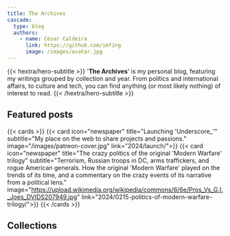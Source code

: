 ```yaml
---
title: The Archives
cascade:
  type: blog
  authors:
    - name: César Caldeira
      link: https://github.com/imfing
      image: /images/avatar.jpg
---
```


{{< hextra/hero-subtitle >}}
  '**The Archives**' is my personal blog, featuring my writings grouped by collection and year. From politics and international affairs, to culture and tech, you can find anything (or most likely nothing) of interest to read.
{{< /hextra/hero-subtitle >}}

## Featured posts

{{< cards >}}
  {{< card icon="newspaper" title="Launching 'Underscore_'" subtitle="My place on the web to share projects and passions." image="/images/patreon-cover.jpg" link="2024/launch/">}}
  {{< card icon="newspaper" title="The crazy politics of the original 'Modern Warfare' trilogy" subtitle="Terrorism, Russian troops in DC, arms traffickers, and rogue American generals. How the original 'Modern Warfare' played on the trends of its time, and a commentary on the crazy events of its narrative from a political lens." image="https://upload.wikimedia.org/wikipedia/commons/6/6e/Pros_Vs_G.I._Joes_DVIDS207949.jpg" link="2024/0215-politics-of-modern-warfare-trilogy/">}}
{{< /cards >}}

## Collections